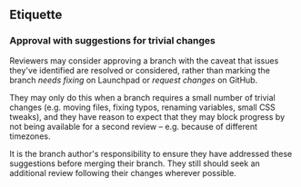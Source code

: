 ## Etiquette

### Approval with suggestions for trivial changes
Reviewers may consider approving a branch with the caveat that issues they've identified are resolved or considered, rather than marking the branch *needs fixing* on Launchpad or *request changes* on GitHub.

They may only do this when a branch requires a small number of trivial changes (e.g. moving files, fixing typos, renaming variables, small CSS tweaks), and they have reason to expect that they may block progress by not being available for a second review – e.g. because of different timezones.

It is the branch author's responsibility to ensure they have addressed these suggestions before merging their branch. They still should seek an additional review following their changes wherever possible.
